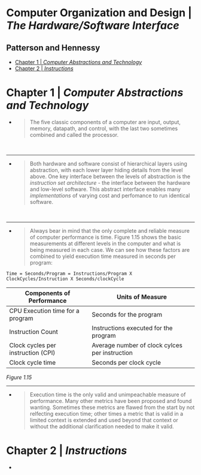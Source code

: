 # Computer Organization and Design | *The Hardware/Software Interface*
## Patterson and Hennessy
- [Chapter 1 | *Computer Abstractions and Technology*](#Chapter-1--Computer-Abstractions-and-Technology)
- [Chapter 2 | *Instructions*](#Chapter-2--Instructions)


# Chapter 1 | *Computer Abstractions and Technology*
- > The five classic components of a computer are input, output, memory, datapath, and control, with the last two sometimes combined and called the processor.
<br>
<hr>

- > Both hardware and software consist of hierarchical layers using abstraction, with each lower layer hiding details from the level above. One key interface between the levels of abstraction is the *instruction set architecture* - the interface between the hardware and low-level software. This abstract interface enables many *implementations* of varying cost and perfomance to run identical software.
<br>
<hr>

- > Always bear in mind that the only complete and reliable measure of computer performance is time. Figure 1.15 shows the basic measurements at different levels in the computer and what is being measured in each case. We can see how these factors are combined to yield execution time measured in seconds per program:
```
Time = Seconds/Program = Instructions/Program X ClockCycles/Instruction X Seconds/clockCycle
```
| Components of Performance | Units of Measure |
|---|---|
|CPU Execution time for a program|Seconds for the program|
|Instruction Count|Instructions executed for the program|
|Clock cycles per instruction (CPI)|Average number of clock cylces per instruction|
|Clock cycle time|Seconds per clock cycle|

*Figure 1.15*
<br>
<hr>

- > Execution time is the only valid and unimpeachable measure of performance. Many other metrics have been proposed and found wanting. Sometimes these metrics are flawed from the start by not relfecting execution time; other times a metric that is valid in a limited context is extended and used beyond that context or without the additional clarification needed to make it valid.

# Chapter 2 | *Instructions*

- >